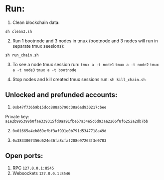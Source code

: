 # Run:
1. Clean blockchain data:

`sh clean3.sh`

2. Run 1 bootnode and 3 nodes in tmux (bootnode and 3 nodes will run in separate tmux seesions):

`sh run_chain.sh`

3. To see a node tmux session run:
`tmux a -t node1`
`tmux a -t node2`
`tmux a -t node3`
`tmux a -t bootnode`

4. Stop nodes and kill created tmux sessions run:
`sh kill_chain.sh`

## Unlocked and prefunded accounts:

1. `0xb47f736b9b15dcc888ab790c38a6ad930217cbee`

Private key: 
`a1e2b995399b0fae339315fd0aa91fbe57a34e5c6d93aa2266f8f6252a2db7bb`


2. `0x01665a4eb869efbf3af991e0b791d5347718a49d`

3. `0x3833067356d624e36fa8cfaf208e97263f3e0703`

## Open ports:
1. RPC `127.0.0.1:8545`
2. Websockets `127.0.0.1:8546`
